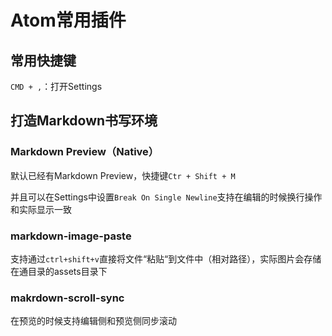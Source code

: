 # Atom常用插件

## 常用快捷键
`CMD + ,`：打开Settings

## 打造Markdown书写环境
### Markdown Preview（Native）
默认已经有Markdown Preview，快捷键`Ctr + Shift + M`

并且可以在Settings中设置`Break On Single Newline`支持在编辑的时候换行操作和实际显示一致

### markdown-image-paste
支持通过`ctrl+shift+v`直接将文件“粘贴“到文件中（相对路径），实际图片会存储在通目录的assets目录下

### makrdown-scroll-sync
在预览的时候支持编辑侧和预览侧同步滚动



